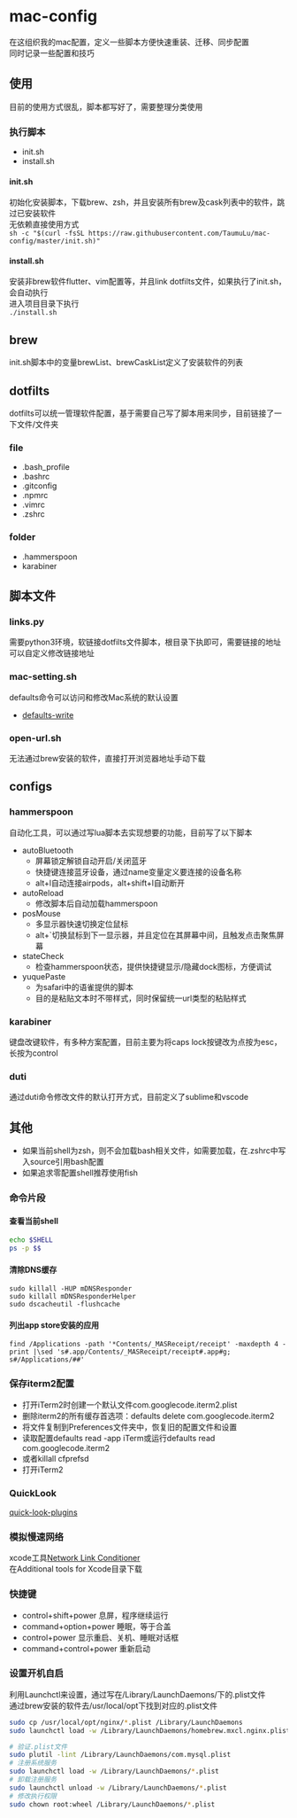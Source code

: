 # mac-config
在这组织我的mac配置，定义一些脚本方便快速重装、迁移、同步配置  
同时记录一些配置和技巧  

## 使用
目前的使用方式很乱，脚本都写好了，需要整理分类使用  

### 执行脚本
- init.sh
- install.sh

#### init.sh
初始化安装脚本，下载brew、zsh，并且安装所有brew及cask列表中的软件，跳过已安装软件  
无依赖直接使用方式  
`sh -c "$(curl -fsSL https://raw.githubusercontent.com/TaumuLu/mac-config/master/init.sh)"`

#### install.sh
安装非brew软件flutter、vim配置等，并且link dotfilts文件，如果执行了init.sh，会自动执行  
进入项目目录下执行  
`./install.sh`

## brew
init.sh脚本中的变量brewList、brewCaskList定义了安装软件的列表

## dotfilts
dotfilts可以统一管理软件配置，基于需要自己写了脚本用来同步，目前链接了一下文件/文件夹

### file
- .bash_profile
- .bashrc
- .gitconfig
- .npmrc
- .vimrc
- .zshrc

### folder
- .hammerspoon
- karabiner

## 脚本文件

### links.py
需要python3环境，软链接dotfilts文件脚本，根目录下执即可，需要链接的地址可以自定义修改链接地址

### mac-setting.sh
defaults命令可以访问和修改Mac系统的默认设置  
- [defaults-write](https://www.defaults-write.com)

### open-url.sh
无法通过brew安装的软件，直接打开浏览器地址手动下载  

## configs

### hammerspoon
自动化工具，可以通过写lua脚本去实现想要的功能，目前写了以下脚本

- autoBluetooth
  + 屏幕锁定解锁自动开启/关闭蓝牙
  + 快捷键连接蓝牙设备，通过name变量定义要连接的设备名称
  + alt+l自动连接airpods，alt+shift+l自动断开
- autoReload
  + 修改脚本后自动加载hammerspoon
- posMouse
  + 多显示器快速切换定位鼠标
  + alt+`切换鼠标到下一显示器，并且定位在其屏幕中间，且触发点击聚焦屏幕
- stateCheck
  + 检查hammerspoon状态，提供快捷键显示/隐藏dock图标，方便调试
- yuquePaste
  + 为safari中的语雀提供的脚本
  + 目的是粘贴文本时不带样式，同时保留统一url类型的粘贴样式

### karabiner
键盘改键软件，有多种方案配置，目前主要为将caps lock按键改为点按为esc，长按为control

### duti
通过duti命令修改文件的默认打开方式，目前定义了sublime和vscode

## 其他
- 如果当前shell为zsh，则不会加载bash相关文件，如需要加载，在.zshrc中写入source引用bash配置
- 如果追求零配置shell推荐使用fish

### 命令片段

#### 查看当前shell
```bash
echo $SHELL
ps -p $$
```

#### 清除DNS缓存
```
sudo killall -HUP mDNSResponder
sudo killall mDNSResponderHelper
sudo dscacheutil -flushcache
```

#### 列出app store安装的应用
```
find /Applications -path '*Contents/_MASReceipt/receipt' -maxdepth 4 -print |\sed 's#.app/Contents/_MASReceipt/receipt#.app#g; s#/Applications/##'
```

### 保存iterm2配置
- 打开iTerm2时创建一个默认文件com.googlecode.iterm2.plist
- 删除iterm2的所有缓存首选项：defaults delete com.googlecode.iterm2
- 将文件复制到Preferences文件夹中，恢复旧的配置文件和设置
- 读取配置defaults read -app iTerm或运行defaults read com.googlecode.iterm2
- 或者killall cfprefsd
- 打开iTerm2

### QuickLook
[quick-look-plugins](https://github.com/sindresorhus/quick-look-plugins)

### 模拟慢速网络
xcode工具[Network Link Conditioner](https://www.jianshu.com/p/343aa3a65c5c)  
在Additional tools for Xcode目录下载  

### 快捷键
- control+shift+power 息屏，程序继续运行
- command+option+power 睡眠，等于合盖
- control+power 显示重启、关机、睡眠对话框
- command+control+power 重新启动

### 设置开机自启
利用Launchctl来设置，通过写在/Library/LaunchDaemons/下的.plist文件  
通过brew安装的软件去/usr/local/opt下找到对应的.plist文件  

```bash
sudo cp /usr/local/opt/nginx/*.plist /Library/LaunchDaemons
sudo launchctl load -w /Library/LaunchDaemons/homebrew.mxcl.nginx.plist

# 验证.plist文件
sudo plutil -lint /Library/LaunchDaemons/com.mysql.plist
# 注册系统服务
sudo launchctl load -w /Library/LaunchDaemons/*.plist
# 卸载注册服务
sudo launchctl unload -w /Library/LaunchDaemons/*.plist
# 修改执行权限
sudo chown root:wheel /Library/LaunchDaemons/*.plist
```
